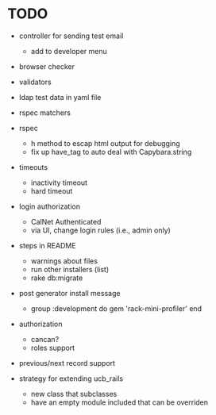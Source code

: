 # TODO

* controller for sending test email
  * add to developer menu

* browser checker

* validators

* ldap test data in yaml file

* rspec matchers
* rspec
  * h method to escap html output for debugging
  * fix up have_tag to auto deal with Capybara.string

* timeouts
  * inactivity timeout
  * hard timeout
  
* login authorization
  * CalNet Authenticated
  * via UI, change login rules (i.e., admin only)
  
* steps in README
  * warnings about files
  * run other installers (list)
  * rake db:migrate
  
* post generator install message
  * group :development do
      gem 'rack-mini-profiler'
    end

* authorization
  * cancan?
  * roles support

* previous/next record support

* strategy for extending ucb_rails
  * new class that subclasses
  * have an empty module included that can be overriden